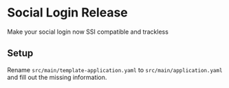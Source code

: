 # Social Login Release

Make your social login now SSI compatible and trackless

## Setup

Rename `src/main/template-application.yaml` to `src/main/application.yaml` and fill out the missing information.